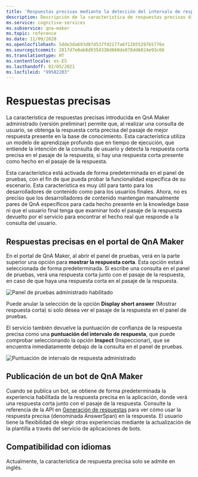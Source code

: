 ```yaml
---
title: 'Respuestas precisas mediante la detección del intervalo de respuestas: QnA Maker'
description: Descripción de la característica de respuestas precisas disponible en QnA Maker administrado.
ms.service: cognitive-services
ms.subservice: qna-maker
ms.topic: reference
ms.date: 11/09/2020
ms.openlocfilehash: 5dde3da693d87d537fd2177a6f12b55297b5776e
ms.sourcegitcommit: 2817d7e0ab8d9354338d860de878dd6024e93c66
ms.translationtype: HT
ms.contentlocale: es-ES
ms.lasthandoff: 02/05/2021
ms.locfileid: "99582203"
---
```

# <a name="precise-answering"></a>Respuestas precisas

La característica de respuestas precisas introducida en QnA Maker administrado (versión preliminar) permite que, al realizar una consulta de usuario, se obtenga la respuesta corta precisa del pasaje de mejor respuesta presente en la base de conocimiento. Esta característica utiliza un modelo de aprendizaje profundo que en tiempo de ejecución, que entiende la intención de la consulta de usuario y detecta la respuesta corta precisa en el pasaje de la respuesta, si hay una respuesta corta presente como hecho en el pasaje de la respuesta. 

Esta característica está activada de forma predeterminada en el panel de pruebas, con el fin de que pueda probar la funcionalidad específica de su escenario. Esta característica es muy útil para tanto para los desarrolladores de contenido como para los usuarios finales. Ahora, no es preciso que los desarrolladores de contenido mantengan manualmente pares de QnA específicos para cada hecho presente en la knowledge base ni que el usuario final tenga que examinar todo el pasaje de la respuesta devuelto por el servicio para encontrar el hecho real que responde a la consulta del usuario. 

## <a name="precise-answering-on-qna-maker-portal"></a>Respuestas precisas en el portal de QnA Maker

En el portal de QnA Maker, al abrir el panel de pruebas, verá en la parte superior una opción para **mostrar la respuesta corta**. Esta opción estará seleccionada de forma predeterminada. Si escribe una consulta en el panel de pruebas, verá una respuesta corta junto con el pasaje de la respuesta, en caso de que haya una respuesta corta en el pasaje de la respuesta. 
 
![Panel de pruebas administrado habilitado](../QnAMaker/media/conversational-context/test-pane-with-managed.png)

Puede anular la selección de la opción **Display short answer** (Mostrar respuesta corta) si solo desea ver el pasaje de la respuesta en el panel de pruebas. 

El servicio también devuelve la puntuación de confianza de la respuesta precisa como una **puntuación del intervalo de respuesta**, que puede comprobar seleccionando la opción **Inspect** (Inspeccionar), que se encuentra inmediatamente debajo de la consulta en el panel de pruebas.

![Puntuación de intervalo de respuesta administrado](../QnAMaker/media/conversational-context/managed-answer-span-score.png)

## <a name="publishing-a-qna-maker-bot"></a>Publicación de un bot de QnA Maker

Cuando se publica un bot, se obtiene de forma predeterminada la experiencia habilitada de la respuesta precisa en la aplicación, donde verá una respuesta corta junto con el pasaje de la respuesta. Consulte la referencia de la API en [Generación de respuestas](https://docs.microsoft.com/rest/api/cognitiveservices/qnamakerv5.0-preview.1/knowledgebase/generateanswer#answerspan) para ver cómo usar la respuesta precisa (denominada AnswerSpan) en la respuesta. El usuario tiene la flexibilidad de elegir otras experiencias mediante la actualización de la plantilla a través del servicio de aplicaciones de bots. 

## <a name="language-support"></a>Compatibilidad con idiomas

Actualmente, la característica de respuesta precisa solo se admite en inglés.
